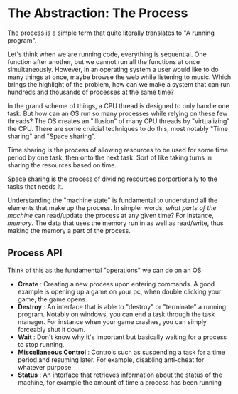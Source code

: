 # The Abstraction: The Process
The process is a simple term that quite literally translates to "A running program". 

Let's think when we are running code, everything is sequential. One function after 
another, but we cannot run all the functions at once simultaneously. However, in an operating system a user would like to do many things at once, maybe browse the
web while listening to music. Which brings the highlight of the problem, how can we make a system that can run hundreds and thousands of processes at the same time?

In the grand scheme of things, a CPU thread is designed to only handle one task. But how can an OS run so many processes while relying on these few threads? 
The OS creates an "illusion" of many CPU threads by "virtualizing" the CPU. There are some cruicial techniques to do this, most notably "Time sharing" and "Space sharing".

Time sharing is the process of allowing resources to be used for some time period by one task, then onto the next task. Sort of like taking turns in sharing the resources 
based on time.

Space sharing is the process of dividing resources porportionally to the tasks that needs it.

Understanding the "machine state" is fundamental to understand all the elements that make up the process. In simpler words, *what parts of the machine* can read/update the process at any given time? For instance, *memory*. The data that uses the memory run in as well as read/write, thus making the memory a part of the process.

## Process API
Think of this as the fundamental "operations" we can do on an OS

- **Create** \: Creating a new process upon entering commands. A good example is opening up a game on your pc, when double clicking your game, the game opens. 
- **Destroy** \: An interface that is able to "destroy" or "terminate" a running program. Notably on windows, you can end a task through the task manager. For instance when your game crashes, you can simply forceably shut it down.
- **Wait** \: Don't know why it's important but basically waiting for a process to stop running.
- **Miscellaneous Control** \: Controls such as suspending a task for a time period and resuming later. For example, disabling anti-cheat for whatever purpose
- **Status** \: An interface that retrieves information about the status of the machine, for example the amount of time a process has been running
